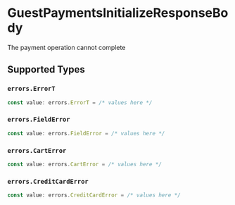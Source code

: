 # GuestPaymentsInitializeResponseBody

The payment operation cannot complete


## Supported Types

### `errors.ErrorT`

```typescript
const value: errors.ErrorT = /* values here */
```

### `errors.FieldError`

```typescript
const value: errors.FieldError = /* values here */
```

### `errors.CartError`

```typescript
const value: errors.CartError = /* values here */
```

### `errors.CreditCardError`

```typescript
const value: errors.CreditCardError = /* values here */
```

